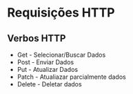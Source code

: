 # Requisições HTTP

## Verbos HTTP

- Get - Selecionar/Buscar Dados
- Post - Enviar Dados
- Put - Atualizar Dados
- Patch - Atualiazar parcialmente dados
- Delete - Deletar dados
